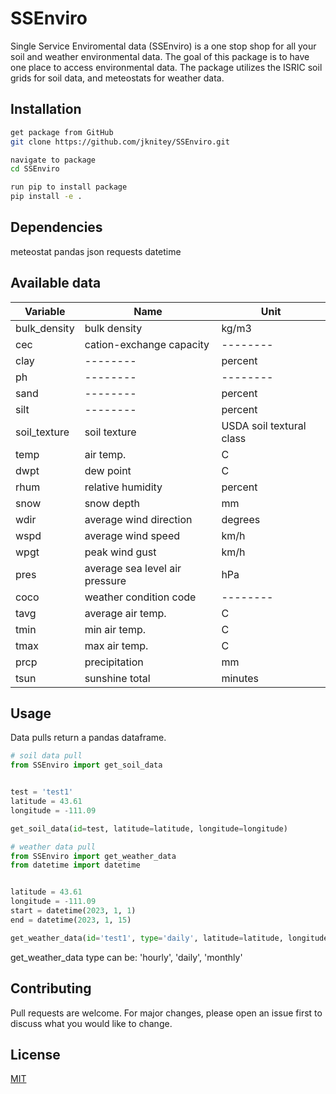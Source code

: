 # SSEnviro

Single Service Enviromental data (SSEnviro) is a one stop shop for all your soil and weather environmental data. The goal of this package is to have one place to access environmental data. The package utilizes the ISRIC soil grids for soil data, and meteostats for weather data.

## Installation

```bash
get package from GitHub
git clone https://github.com/jknitey/SSEnviro.git

navigate to package
cd SSEnviro

run pip to install package
pip install -e .
```

## Dependencies

meteostat
pandas
json
requests
datetime

## Available data

| Variable |   Name   |   Unit   |
| -------- | -------- | -------- |
| bulk_density | bulk density   | kg/m3   |
| cec   | cation-exchange capacity   | --------   |
| clay | -------- | percent |
| ph | -------- | -------- |
| sand | -------- | percent |
| silt | -------- | percent |
| soil_texture | soil texture | USDA soil textural class |
| temp | air temp. | C |
| dwpt | dew point | C |
| rhum | relative humidity | percent |
| snow | snow depth | mm |
| wdir | average wind direction | degrees |
| wspd | average wind speed | km/h |
| wpgt | peak wind gust | km/h |
| pres | average sea level air pressure | hPa |
| coco | weather condition code | -------- |
| tavg | average air temp. | C |
| tmin | min air temp. | C |
| tmax | max air temp. | C |
| prcp | precipitation | mm |
| tsun | sunshine total | minutes |

## Usage

Data pulls return a pandas dataframe.

```python
# soil data pull
from SSEnviro import get_soil_data


test = 'test1'
latitude = 43.61
longitude = -111.09

get_soil_data(id=test, latitude=latitude, longitude=longitude)

# weather data pull
from SSEnviro import get_weather_data
from datetime import datetime


latitude = 43.61
longitude = -111.09
start = datetime(2023, 1, 1)
end = datetime(2023, 1, 15)

get_weather_data(id='test1', type='daily', latitude=latitude, longitude=longitude, start_date=start, end_date=end)
```
get_weather_data type can be: 'hourly', 'daily', 'monthly'

## Contributing
Pull requests are welcome. For major changes, please open an issue first to discuss what you would like to change.

## License
[MIT](https://choosealicense.com/licenses/mit/)
